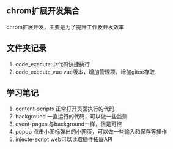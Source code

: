 ## chrom扩展开发集合
chrom扩展开发，主要是为了提升工作及开发效率


## 文件夹记录
1. code_execute: js代码快捷执行
2. code_execute_vue vue版本，增加管理项，增加gitee存取


## 学习笔记
1. content-scripts 正常打开页面执行的代码
2. background 一直运行的代码，可以做一些监测
3. event-pages 与background一样，但是可控
4. popop 点击小图标弹出的小网页，可以做一些输入和保存等操作
5. injecte-script web可以读取插件拓展API
